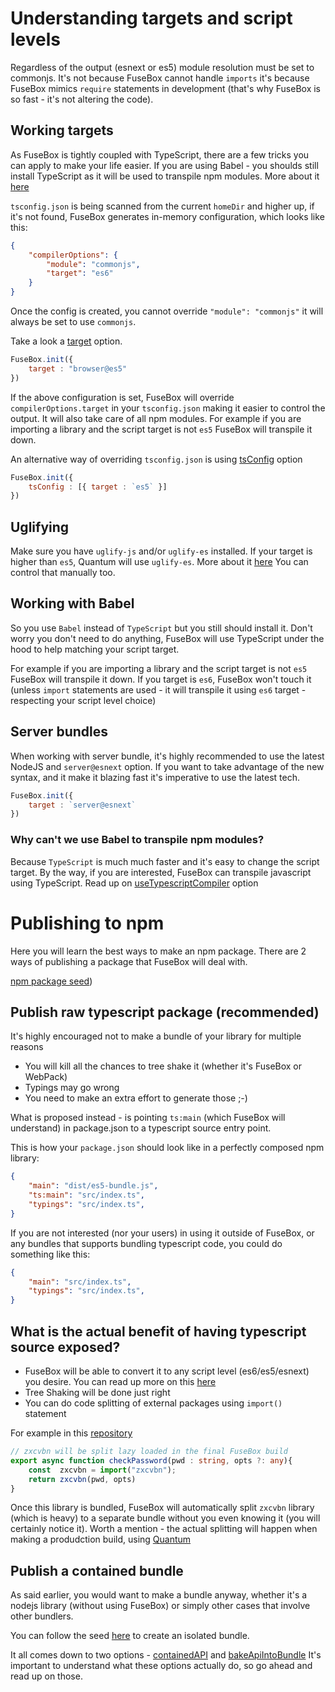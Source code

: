 # Understanding targets and script levels

Regardless of the output (esnext or es5) module resolution must be set to commonjs. It's not because FuseBox cannot handle `imports` it's because FuseBox mimics `require` statements in development (that's why FuseBox is so fast - it's not altering the code).

## Working targets

As FuseBox is tightly coupled with TypeScript, there are a few tricks you can apply to make your life easier.
If you are using Babel - you shoulds still install TypeScript as it will be used to transpile npm modules. More about it [here](#working-with-babel)


`tsconfig.json` is being scanned from the current `homeDir` and higher up, if it's not found, FuseBox generates in-memory configuration, which looks like this:

```json
{
    "compilerOptions": {
        "module": "commonjs",
        "target": "es6"
    }
}
```

Once the config is created, you cannot override `"module": "commonjs"` it will always be set to use `commonjs`.

Take a look a [target](/page/configuration#target) option.

```js
FuseBox.init({
    target : "browser@es5"
})
```

If the above configuration is set, FuseBox will override `compilerOptions.target` in your `tsconfig.json` making it easier to control the output. It will also take care of all npm modules. For example if you are importing a library and the script target is not `es5` FuseBox will transpile it down.

An alternative way of overriding `tsconfig.json` is using [tsConfig](/page/configuration#tsconfig) option


```js
FuseBox.init({
    tsConfig : [{ target : `es5` }]
})
```

## Uglifying

Make sure you have `uglify-js` and/or `uglify-es` installed. If your target is higher than `es5`, Quantum will use `uglify-es`. More about it [here](/page/quantum#uglify) You can control that manually too.


## Working with Babel

So you use `Babel` instead of `TypeScript` but you still should install it. Don't worry you don't need to do anything, FuseBox will use TypeScript under the hood to help matching your script target.

For example if you are importing a library and the script target is not `es5` FuseBox will transpile it down. If you target is `es6`, FuseBox won't touch it (unless `import` statements are used - it will transpile it using `es6` target - respecting your script level choice)

## Server bundles

When working with server bundle, it's highly recommended to use the latest NodeJS and `server@esnext` option. If you want to take advantage of the new syntax, and it make it blazing fast it's imperative to use the latest tech.


```js
FuseBox.init({
    target : `server@esnext`
})
```

### Why can't we use Babel to transpile npm modules?

Because `TypeScript` is much much faster and it's easy to change the script target. By the way, if you are interested, FuseBox can transpile javascript using TypeScript. Read up on [useTypescriptCompiler](/page/configuration#usetypescriptcompiler) option


# Publishing to npm

Here you will learn the best ways to make an npm package. There are 2 ways of publishing a package that FuseBox will deal with.

[npm package seed](https://github.com/fuse-box/fuse-box-npm-package-seed))

## Publish raw typescript package (recommended)

It's highly encouraged not to make a bundle of your library for multiple reasons

* You will kill all the chances to tree shake it (whether it's FuseBox or WebPack)
* Typings may go wrong
* You need to make an extra effort to generate those ;-)

What is proposed instead - is pointing `ts:main` (which FuseBox will understand) in package.json to a typescript source entry point.

This is how your `package.json` should look like in a perfectly composed npm library:

```json
{
    "main": "dist/es5-bundle.js",
    "ts:main": "src/index.ts",
    "typings": "src/index.ts",
}
```

If you are not interested (nor your users) in using it outside of FuseBox, or any bundles that supports bundling typescript code, you could do something like this:

```json
{
    "main": "src/index.ts",
    "typings": "src/index.ts",
}
```

## What is the actual benefit of having typescript source exposed?

* FuseBox will be able to convert it to any script level (es6/es5/esnext) you desire. You can read up more on this [here](/page/configuration#target)
* Tree Shaking will be done just right
* You can do code splitting of external packages using `import()` statement

For example in this [repository](https://github.com/fuse-box/fuse-ts-raw-package)

```ts
// zxcvbn will be split lazy loaded in the final FuseBox build
export async function checkPassword(pwd : string, opts ?: any){
    const  zxcvbn = import("zxcvbn");
    return zxcvbn(pwd, opts)
}
```

Once this library is bundled, FuseBox will automatically split `zxcvbn` library (which is heavy) to a separate bundle without you even knowing it (you will certainly notice it). Worth a mention - the actual splitting will happen when making a produdction build, using [Quantum](/page/quantum)


## Publish a contained bundle

As said earlier, you would want to make a bundle anyway, whether it's a nodejs library (without using FuseBox) or simply other cases that involve other bundlers.

You can follow the seed [here](https://github.com/fuse-box/fuse-box-npm-package-seed) to create an isolated bundle.

It all comes down to two options - [containedAPI](/page/quantum#containedapi) and [bakeApiIntoBundle](/page/quantum#bakeapiintobundle)
It's important to understand what these options actually do, so go ahead and read up on those.